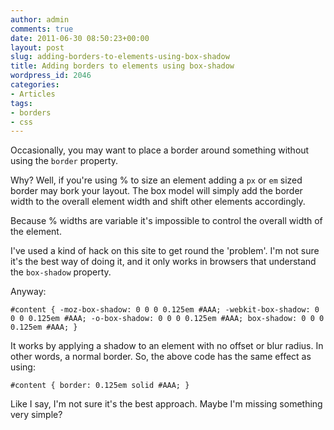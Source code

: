 ```yaml
---
author: admin
comments: true
date: 2011-06-30 08:50:23+00:00
layout: post
slug: adding-borders-to-elements-using-box-shadow
title: Adding borders to elements using box-shadow
wordpress_id: 2046
categories:
- Articles
tags:
- borders
- css
---
```


Occasionally, you may want to place a border around something without using the `border` property.


 


Why? Well, if you're using % to size an element adding a `px` or `em` sized border may bork your layout. The box model will simply add the border width to the overall element width and shift other elements accordingly.


 


Because % widths are variable it's impossible to control the overall width of the element.


 


I've used a kind of hack on this site to get round the 'problem'. I'm not sure it's the best way of doing it, and it only works in browsers that understand the `box-shadow` property.


 


Anyway:


 


`#content {
-moz-box-shadow: 0 0 0 0.125em #AAA;
-webkit-box-shadow: 0 0 0 0.125em #AAA;
-o-box-shadow: 0 0 0 0.125em #AAA;
box-shadow: 0 0 0 0.125em #AAA;
}`


 


It works by applying a shadow to an element with no offset or blur radius. In other words, a normal border. So, the above code has the same effect as using:


 


`#content {
border: 0.125em solid #AAA;
}`


 


Like I say, I'm not sure it's the best approach. Maybe I'm missing something very simple?
